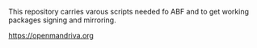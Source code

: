This repository carries varous scripts needed fo ABF and to get working packages signing and mirroring.

https://openmandriva.org
